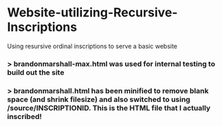 # Website-utilizing-Recursive-Inscriptions
Using resursive ordinal inscriptions to serve a basic website

### > brandonmarshall-max.html was used for internal testing to build out the site

### > brandonmarshall.html has been minified to remove blank space (and shrink filesize) and also switched to using /source/INSCRIPTIONID. This is the HTML file that I actually inscribed!
